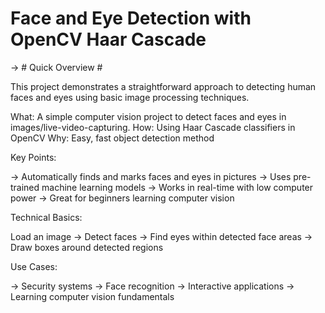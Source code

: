 # Face and Eye Detection with OpenCV Haar Cascade

-> # Quick Overview #

  This project demonstrates a straightforward approach to detecting human faces and eyes using basic image processing techniques.
  
What: A simple computer vision project to detect faces and eyes in images/live-video-capturing.
How: Using Haar Cascade classifiers in OpenCV
Why: Easy, fast object detection method

Key Points:

-> Automatically finds and marks faces and eyes in pictures
-> Uses pre-trained machine learning models
-> Works in real-time with low computer power
-> Great for beginners learning computer vision

Technical Basics:

Load an image
-> Detect faces
-> Find eyes within detected face areas
-> Draw boxes around detected regions

Use Cases:

-> Security systems
-> Face recognition
-> Interactive applications
-> Learning computer vision fundamentals
